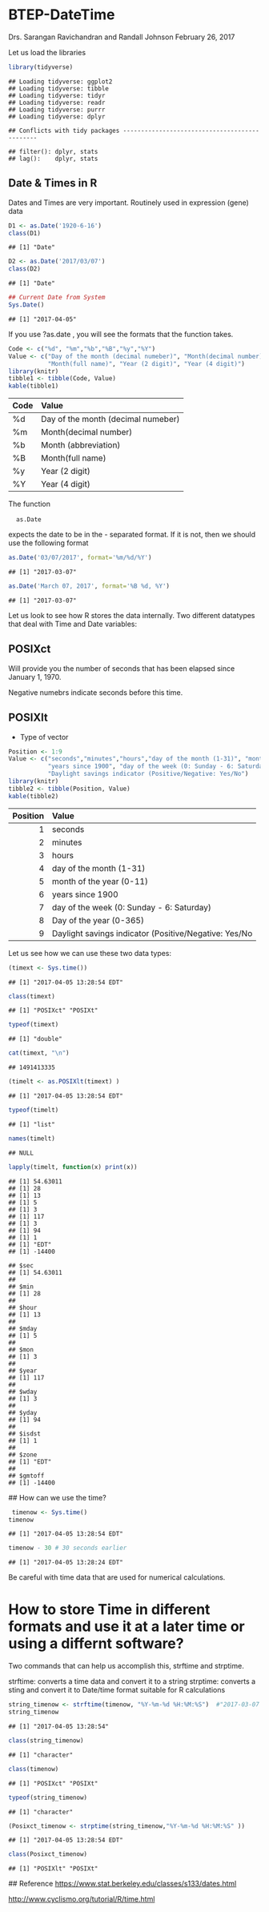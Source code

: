 BTEP-DateTime
================
Drs. Sarangan Ravichandran and Randall Johnson
February 26, 2017

Let us load the libraries

``` r
library(tidyverse) 
```

    ## Loading tidyverse: ggplot2
    ## Loading tidyverse: tibble
    ## Loading tidyverse: tidyr
    ## Loading tidyverse: readr
    ## Loading tidyverse: purrr
    ## Loading tidyverse: dplyr

    ## Conflicts with tidy packages ----------------------------------------------

    ## filter(): dplyr, stats
    ## lag():    dplyr, stats

Date & Times in R
-----------------

Dates and Times are very important. Routinely used in expression (gene) data

``` r
D1 <- as.Date('1920-6-16')
class(D1)
```

    ## [1] "Date"

``` r
D2 <- as.Date('2017/03/07')
class(D2)
```

    ## [1] "Date"

``` r
## Current Date from System 
Sys.Date()
```

    ## [1] "2017-04-05"

If you use <cod> ?as.date </code>, you will see the formats that the function takes.

``` r
Code <- c("%d", "%m","%b","%B","%y","%Y")
Value <- c("Day of the month (decimal numeber)", "Month(decimal number)", "Month (abbreviation)",
           "Month(full name)", "Year (2 digit)", "Year (4 digit)")
library(knitr)
tibble1 <- tibble(Code, Value)
kable(tibble1)
```

| Code | Value                              |
|:-----|:-----------------------------------|
| %d   | Day of the month (decimal numeber) |
| %m   | Month(decimal number)              |
| %b   | Month (abbreviation)               |
| %B   | Month(full name)                   |
| %y   | Year (2 digit)                     |
| %Y   | Year (4 digit)                     |

The function
<pre> <code> as.Date </code> </pre>
expects the date to be in the - separated format. If it is not, then we should use the following format

``` r
as.Date('03/07/2017', format='%m/%d/%Y')
```

    ## [1] "2017-03-07"

``` r
as.Date('March 07, 2017', format='%B %d, %Y')
```

    ## [1] "2017-03-07"

Let us look to see how R stores the data internally. Two different datatypes that deal with Time and Date variables:

POSIXct
-------

Will provide you the number of seconds that has been elapsed since January 1, 1970.

Negative numebrs indicate seconds before this time.

POSIXlt
-------

-   Type of vector

``` r
Position <- 1:9
Value <- c("seconds","minutes","hours","day of the month (1-31)", "month of the year (0-11)", 
           "years since 1900", "day of the week (0: Sunday - 6: Saturday)", "Day of the year (0-365)",
           "Daylight savings indicator (Positive/Negative: Yes/No")
library(knitr)
tibble2 <- tibble(Position, Value)
kable(tibble2)
```

|  Position| Value                                                 |
|---------:|:------------------------------------------------------|
|         1| seconds                                               |
|         2| minutes                                               |
|         3| hours                                                 |
|         4| day of the month (1-31)                               |
|         5| month of the year (0-11)                              |
|         6| years since 1900                                      |
|         7| day of the week (0: Sunday - 6: Saturday)             |
|         8| Day of the year (0-365)                               |
|         9| Daylight savings indicator (Positive/Negative: Yes/No |

Let us see how we can use these two data types:

``` r
(timext <- Sys.time())
```

    ## [1] "2017-04-05 13:28:54 EDT"

``` r
class(timext)
```

    ## [1] "POSIXct" "POSIXt"

``` r
typeof(timext)
```

    ## [1] "double"

``` r
cat(timext, "\n")
```

    ## 1491413335

``` r
(timelt <- as.POSIXlt(timext) )
```

    ## [1] "2017-04-05 13:28:54 EDT"

``` r
typeof(timelt)
```

    ## [1] "list"

``` r
names(timelt)
```

    ## NULL

``` r
lapply(timelt, function(x) print(x))
```

    ## [1] 54.63011
    ## [1] 28
    ## [1] 13
    ## [1] 5
    ## [1] 3
    ## [1] 117
    ## [1] 3
    ## [1] 94
    ## [1] 1
    ## [1] "EDT"
    ## [1] -14400

    ## $sec
    ## [1] 54.63011
    ## 
    ## $min
    ## [1] 28
    ## 
    ## $hour
    ## [1] 13
    ## 
    ## $mday
    ## [1] 5
    ## 
    ## $mon
    ## [1] 3
    ## 
    ## $year
    ## [1] 117
    ## 
    ## $wday
    ## [1] 3
    ## 
    ## $yday
    ## [1] 94
    ## 
    ## $isdst
    ## [1] 1
    ## 
    ## $zone
    ## [1] "EDT"
    ## 
    ## $gmtoff
    ## [1] -14400

\#\# How can we use the time?

``` r
 timenow <- Sys.time()
timenow
```

    ## [1] "2017-04-05 13:28:54 EDT"

``` r
timenow - 30 # 30 seconds earlier 
```

    ## [1] "2017-04-05 13:28:24 EDT"

Be careful with time data that are used for numerical calculations.

How to store Time in different formats and use it at a later time or using a differnt software?
===============================================================================================

Two commands that can help us accomplish this, strftime and strptime.

strftime: converts a time data and convert it to a string strptime: converts a sting and convert it to Date/time format suitable for R calculations

``` r
string_timenow <- strftime(timenow, "%Y-%m-%d %H:%M:%S")  #"2017-03-07 15:52:03 EST"
string_timenow
```

    ## [1] "2017-04-05 13:28:54"

``` r
class(string_timenow)
```

    ## [1] "character"

``` r
class(timenow)
```

    ## [1] "POSIXct" "POSIXt"

``` r
typeof(string_timenow)
```

    ## [1] "character"

``` r
(Posixct_timenow <- strptime(string_timenow,"%Y-%m-%d %H:%M:%S" ))
```

    ## [1] "2017-04-05 13:28:54 EDT"

``` r
class(Posixct_timenow)
```

    ## [1] "POSIXlt" "POSIXt"

\#\# Reference <https://www.stat.berkeley.edu/classes/s133/dates.html>

<http://www.cyclismo.org/tutorial/R/time.html>
